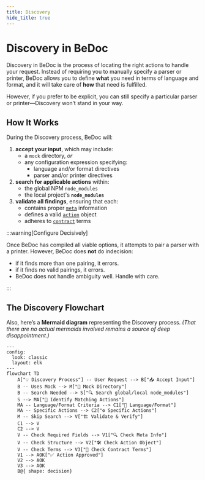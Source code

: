 ```yaml
---
title: Discovery
hide_title: true
---
```


# Discovery in BeDoc

Discovery in BeDoc is the process of locating the right actions to handle your request. Instead of requiring you to manually specify a parser or printer, BeDoc allows you to define **what** you need in terms of language and format, and it will take care of **how** that need is fulfilled.

However, if you prefer to be explicit, you can still specify a particular parser or printer—Discovery won’t stand in your way.

## How It Works
During the Discovery process, BeDoc will:

1. **accept your input**, which may include:
   - a `mock` directory, *or*
   - any configuration expression specifying:
     - language and/or format directives
     - parser and/or printer directives
2. **search for applicable actions** within:
   - the global NPM `node_modules`
   - the local project's **`node_modules`**
3. **validate all findings**, ensuring that each:
   - contains proper [`meta`](/actions#actions) information
   - defines a valid [`action`](/actions#actions) object
   - adheres to [`contract`](/actions/contracts) terms

:::warning[Configure Decisively]

Once BeDoc has compiled all viable options, it attempts to pair a parser with a printer. However, BeDoc does **not** do indecision:

- if it finds more than one pairing, it errors.
- if it finds no valid pairings, it errors.
- BeDoc does not handle ambiguity well. Handle with care.

:::

## The Discovery Flowchart

Also, here’s a **Mermaid diagram** representing the Discovery process.
_(That there are no actual mermaids involved remains a source of deep disappointment.)_

```mermaid
---
config:
  look: classic
  layout: elk
---
flowchart TD
    A["💡 Discovery Process"] -- User Request --> B["📥 Accept Input"]
    B -- Uses Mock --> M["📂 Mock Directory"]
    B -- Search Needed --> S["🔍 Search global/local node_modules"]
    S --> MA["📑 Identify Matching Actions"]
    MA -- Language/Format Criteria --> C1["📝 Language/Format"]
    MA -- Specific Actions --> C2["⚙️ Specific Actions"]
    M -- Skip Search --> V["🏗️ Validate & Verify"]
    C1 --> V
    C2 --> V
    V -- Check Required Fields --> V1["🔍 Check Meta Info"]
    V -- Check Structure --> V2["🛠️ Check Action Object"]
    V -- Check Terms --> V3["📜 Check Contract Terms"]
    V1 --> AOK["✅ Action Approved"]
    V2 --> AOK
    V3 --> AOK
    B@{ shape: decision}
```
